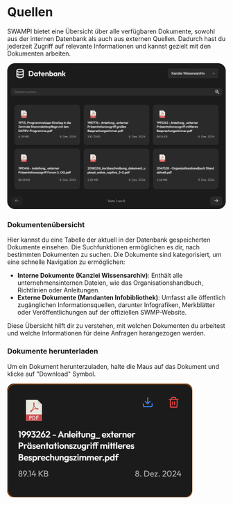 # Quellen

SWAMPI bietet eine Übersicht über alle verfügbaren Dokumente, sowohl aus der internen Datenbank als auch aus externen Quellen. Dadurch hast du jederzeit Zugriff auf relevante Informationen und kannst gezielt mit den Dokumenten arbeiten.

![Quellen](img/sources_page.png)

### Dokumentenübersicht

Hier kannst du eine Tabelle der aktuell in der Datenbank gespeicherten Dokumente einsehen. Die Suchfunktionen ermöglichen es dir, nach bestimmten Dokumenten zu suchen. Die Dokumente sind kategorisiert, um eine schnelle Navigation zu ermöglichen:

* **Interne Dokumente (Kanzlei Wissensarchiv)**: Enthält alle unternehmensinternen Dateien, wie das Organisationshandbuch, Richtlinien oder Anleitungen.
* **Externe Dokumente (Mandanten Infobibliothek)**: Umfasst alle öffentlich zugänglichen Informationsquellen, darunter Infografiken, Merkblätter oder Veröffentlichungen auf der offiziellen SWMP-Website.

Diese Übersicht hilft dir zu verstehen, mit welchen Dokumenten du arbeitest und welche Informationen für deine Anfragen herangezogen werden.

### Dokumente herunterladen

Um ein Dokument herunterzuladen, halte die Maus auf das Dokument und klicke auf "Download" Symbol.

![Quellen herunterladen](img/document_download.png)
